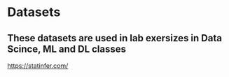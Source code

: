 # Datasets

## These datasets are used in lab exersizes in Data Scince, ML and DL classes
https://statinfer.com/
